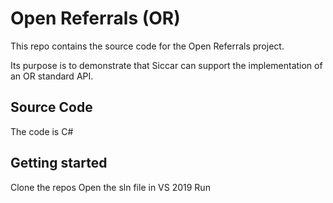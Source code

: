 # Open Referrals (OR)
This repo contains the source code for the Open Referrals project.

Its purpose is to demonstrate that Siccar can support the implementation of an OR standard API.

## Source Code
The code is C#

## Getting started 
Clone the repos 
Open the sln file in VS 2019
Run


